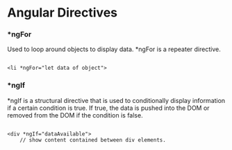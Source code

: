 # Angular Directives

### *ngFor
Used to loop around objects to display data. *ngFor is a repeater directive.
```aidl

<li *ngFor="let data of object">

```

### *ngIf
*ngIf is a structural directive that is used to conditionally display information if a certain condition is true. If true, the data is
pushed into the DOM or removed from the DOM if the condition is false.
```aidl

<div *ngIf="dataAvailable">
    // show content contained between div elements.

```